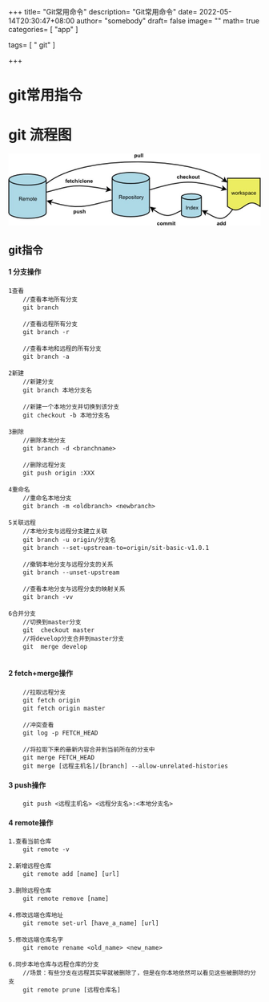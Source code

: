 +++
title= "Git常用命令"
description= "Git常用命令"
date= 2022-05-14T20:30:47+08:00
author= "somebody"
draft= false
image= "" 
math= true
categories= [
    "app"
]

tags=  [
    " git"
]

+++

# git常用指令

# git 流程图



![img](images/git.jpg)

## git指令



#### 1 分支操作

~~~shell
1查看  
    //查看本地所有分支 
    git branch 

    //查看远程所有分支
    git branch -r 

    //查看本地和远程的所有分支
    git branch -a 

2新建
    //新建分支
    git branch 本地分支名

    //新建一个本地分支并切换到该分支
    git checkout -b 本地分支名

3删除
    //删除本地分支
    git branch -d <branchname> 

    //删除远程分支
 	git push origin :XXX 

4重命名
    //重命名本地分支
    git branch -m <oldbranch> <newbranch> 

5关联远程
    //本地分支与远程分支建立关联
    git branch -u origin/分支名 
    git branch --set-upstream-to=origin/sit-basic-v1.0.1

    //撤销本地分支与远程分支的关系
    git branch --unset-upstream

    //查看本地分支与远程分支的映射关系
    git branch -vv
    
6合并分支
	//切换到master分支
    git  checkout master
    //将develop分支合并到master分支
    git  merge develop
    

~~~

#### 2 fetch+merge操作

~~~shell
	//拉取远程分支
    git fetch origin
    git fetch origin master

    //冲突查看
    git log -p FETCH_HEAD

    //将拉取下来的最新内容合并到当前所在的分支中
    git merge FETCH_HEAD   
    git merge [远程主机名]/[branch] --allow-unrelated-histories
~~~

#### 3 push操作

~~~shell
	git push <远程主机名> <远程分支名>:<本地分支名>
~~~

#### 4 remote操作

~~~shell
1.查看当前仓库
	git remote -v
	
2.新增远程仓库
	git remote add [name] [url]
	
3.删除远程仓库
	git remote remove [name]

4.修改远端仓库地址
	git remote set-url [have_a_name] [url]

5.修改远端仓库名字
	git remote rename <old_name> <new_name>
	
6.同步本地仓库与远程仓库的分支
	//场景：有些分支在远程其实早就被删除了，但是在你本地依然可以看见这些被删除的分支
	git remote prune [远程仓库名]
~~~

